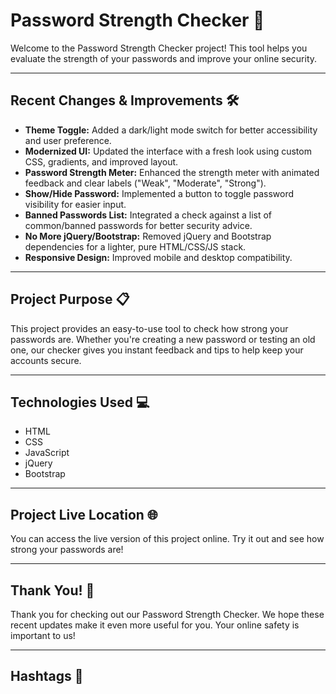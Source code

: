 # Password Strength Checker 💪

Welcome to the Password Strength Checker project! This tool helps you evaluate the strength of your passwords and improve your online security.

---

## Recent Changes & Improvements 🛠️

- **Theme Toggle:** Added a dark/light mode switch for better accessibility and user preference.
- **Modernized UI:** Updated the interface with a fresh look using custom CSS, gradients, and improved layout.
- **Password Strength Meter:** Enhanced the strength meter with animated feedback and clear labels ("Weak", "Moderate", "Strong").
- **Show/Hide Password:** Implemented a button to toggle password visibility for easier input.
- **Banned Passwords List:** Integrated a check against a list of common/banned passwords for better security advice.
- **No More jQuery/Bootstrap:** Removed jQuery and Bootstrap dependencies for a lighter, pure HTML/CSS/JS stack.
- **Responsive Design:** Improved mobile and desktop compatibility.

---

## Project Purpose 📋

This project provides an easy-to-use tool to check how strong your passwords are. Whether you're creating a new password or testing an old one, our checker gives you instant feedback and tips to help keep your accounts secure.

---

## Technologies Used 💻

- HTML
- CSS
- JavaScript
- jQuery
- Bootstrap
---

## Project Live Location 🌐

You can access the live version of this project online. Try it out and see how strong your passwords are!

---

## Thank You! 👏

Thank you for checking out our Password Strength Checker. We hope these recent updates make it even more useful for you. Your online safety is important to us!

---

## Hashtags 📌



